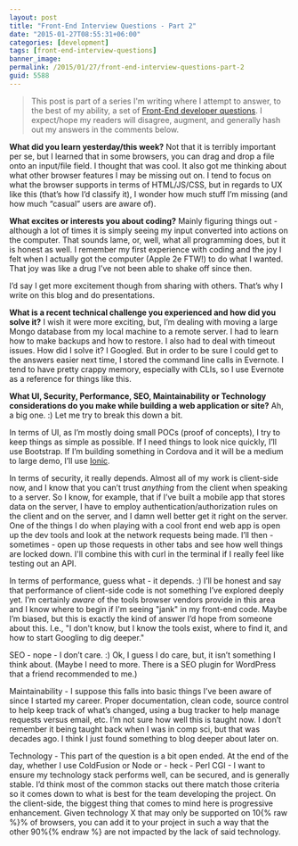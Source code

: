 ```yaml
---
layout: post
title: "Front-End Interview Questions - Part 2"
date: "2015-01-27T08:55:31+06:00"
categories: [development]
tags: [front-end-interview-questions]
banner_image: 
permalink: /2015/01/27/front-end-interview-questions-part-2
guid: 5588
---
```


<blockquote>This post is part of a series I'm writing where I attempt to answer, to the best of my ability, a set of <a href="https://github.com/h5bp/Front-end-Developer-Interview-Questions">Front-End developer questions</a>. I expect/hope my readers will disagree, augment, and generally hash out my answers in the comments below.</blockquote>

<strong>What did you learn yesterday/this week?</strong>
Not that it is terribly important per se, but I learned that in some browsers, you can drag and drop a file onto an input/file field. I thought that was cool. It also got me thinking about what other browser features I may be missing out on. I tend to focus on what the browser supports in terms of HTML/JS/CSS, but in regards to UX like this (that’s how I’d classify it), I wonder how much stuff I’m missing (and how much “casual” users are aware of).

<strong>What excites or interests you about coding?</strong>
Mainly figuring things out - although a lot of times it is simply seeing my input converted into actions on the computer. That sounds lame, or, well, what all programming does, but it is honest as well. I remember my first experience with coding and the joy I felt when I actually got the computer (Apple 2e FTW!) to do what I wanted. That joy was like a drug I’ve not been able to shake off since then. 

I’d say I get more excitement though from sharing with others. That’s why I write on this blog and do presentations.

<strong>What is a recent technical challenge you experienced and how did you solve it?</strong>
I wish it were more exciting, but, I’m dealing with moving a large Mongo database from my local machine to a remote server. I had to learn how to make backups and how to restore. I also had to deal with timeout issues. How did I solve it? I Googled. But in order to be sure I could get to the answers easier next time, I stored the command line calls in Evernote. I tend to have pretty crappy memory, especially with CLIs, so I use Evernote as a reference for things like this.

<strong>What UI, Security, Performance, SEO, Maintainability or Technology considerations do you make while building a web application or site?</strong>
Ah, a big one. :) Let me try to break this down a bit.

In terms of UI, as I’m mostly doing small POCs (proof of concepts), I try to keep things as simple as possible. If I need things to look nice quickly, I’ll use Bootstrap. If I’m building something in Cordova and it will be a medium to large demo, I’ll use <a href=“http://www.ionicframework.com”>Ionic</a>.

In terms of security, it really depends. Almost all of my work is client-side now, and I know that you can’t trust <i>anything</i> from the client when speaking to a server. So I know, for example, that if I’ve built a mobile app that stores data on the server, I have to employ authentication/authorization rules on the client and on the server, and I damn well better get it right on the server. One of the things I do when playing with a cool front end web app is open up the dev tools and look at the network requests being made. I’ll then - sometimes - open up those requests in other tabs and see how well things are locked down. I'll combine this with curl in the terminal if I really feel like testing out an API.

In terms of performance, guess what - it depends. :) I’ll be honest and say that performance of client-side code is not something I’ve explored deeply yet. I’m certainly <i>aware</i> of the tools browser vendors provide in this area and I know where to begin if I'm seeing "jank" in my front-end code. Maybe I’m biased, but this is exactly the kind of answer I’d hope from someone about this. I.e., "I don't know, but I know the tools exist, where to find it, and how to start Googling to dig deeper."

SEO - nope - I don’t care. :) Ok, I guess I do care, but, it isn’t something I think about. (Maybe I need to more. There is a SEO plugin for WordPress that a friend recommended to me.)

Maintainability - I suppose this falls into basic things I’ve been aware of since I started my career. Proper documentation, clean code, source control to help keep track of what’s changed, using a bug tracker to help manage requests versus email, etc. I’m not sure how well this is taught now. I don’t remember it being taught back when I was in comp sci, but that was decades ago. I think I just found something to blog deeper about later on.

Technology - This part of the question is a bit open ended. At the end of the day, whether I use ColdFusion or Node or - heck - Perl CGI - I want to ensure my technology stack performs well, can be secured, and is generally stable. I’d think most of the common stacks out there match those criteria so it comes down to what is best for the team developing the project. On the client-side, the biggest thing that comes to mind here is progressive enhancement. Given technology X that may only be supported on 10{% raw %}% of browsers, you can add it to your project in such a way that the other 90%{% endraw %} are not impacted by the lack of said technology.